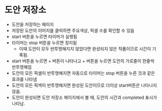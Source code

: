 # 도안 저장소

- 도안을 저장하는 페이지
- 저장된 도안의 이미지를 클릭하면 주요색상, 픽셀 수를 확인할 수 있음
- start 버튼을 누르면 타이머가 실행됨
 - 타이머는 stop 버튼을 누르면 정지됨
    - 이때 도안이 모두 반투명해지지 않았다면 완성되지 않은 작품이므로 시간이 기록됨.
 - start 버튼을 누르면 + 버튼이 나타나고 + 버튼을 누르면 도안의 가로줄이 한줄씩 반투명해짐
 - 도안의 모든 픽셀이 반투명해지면 자동으로 타이머는 stop 버튼을 누른 것과 같은 효과를 나타냄
 - 도안의 모든 픽섹이 반투명해지면 완성된 도안이므로 더이상 start버튼은 나타나지 않음.
 - 도안이 완성되면 도안 저장소 페이지에서 볼 때, 도안의 시간과 completed 표시가 나타남.

